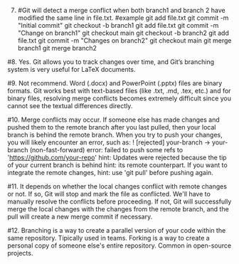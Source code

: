 7. #Git will detect a merge conflict when both branch1 and branch 2 have modified the same line in file.txt.
#example
git add file.txt
git commit -m "Initial commit"
git checkout -b branch1
git add file.txt
git commit -m "Change on branch1"
git checkout main
git checkout -b branch2
git add file.txt
git commit -m "Changes on branch2"
git checkout main
git merge branch1
git merge branch2

#8. Yes. Git allows you to track changes over time, and Git’s branching system is very useful for LaTeX documents.

#9. Not recommend. Word (.docx) and PowerPoint (.pptx) files are binary formats. Git works best with text-based files (like .txt, .md, .tex, etc.) and for binary files, resolving merge conflicts becomes extremely difficult since you cannot see the textual differences directly. 

#10. Merge conflicts may occur. If someone else has made changes and pushed them to the remote branch after you last pulled, then your local branch is behind the remote branch. When you try to push your changes, you will likely encounter an error, such as:
! [rejected]        your-branch -> your-branch (non-fast-forward)
error: failed to push some refs to 'https://github.com/your-repo'
hint: Updates were rejected because the tip of your current branch is behind
hint: its remote counterpart. If you want to integrate the remote changes,
hint: use 'git pull' before pushing again.

#11. It depends on whether the local changes conflict with remote changes or not. If so, Git will stop and mark the file as conflicted. We'll have to manually resolve the conflicts before proceeding. If not, Git will successfully merge the local changes with the changes from the remote branch, and the pull will create a new merge commit if necessary.

#12. Branching is a way to create a parallel version of your code within the same repository. Tipically used in teams. Forking is a way to create a personal copy of someone else's entire repository. Common in open-source projects.